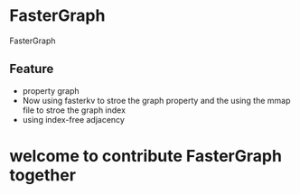 # FasterGraph
FasterGraph

## Feature
+ property graph
+ Now using fasterkv to stroe the graph property and the using the mmap file to stroe the graph index
+ using index-free adjacency

# welcome to contribute FasterGraph together
